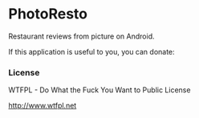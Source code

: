 PhotoResto
==========

Restaurant reviews from picture on Android.

If this application is useful to you, you can donate:


### License
WTFPL - Do What the Fuck You Want to Public License

http://www.wtfpl.net

